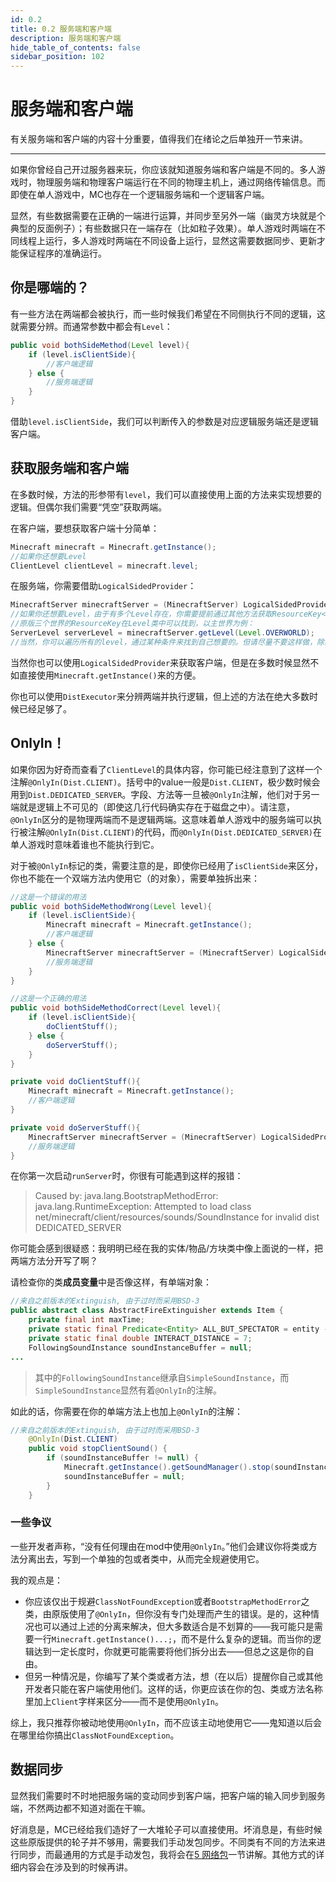 ```yaml
---
id: 0.2
title: 0.2 服务端和客户端
description: 服务端和客户端
hide_table_of_contents: false
sidebar_position: 102
---
```


# 服务端和客户端

有关服务端和客户端的内容十分重要，值得我们在绪论之后单独开一节来讲。

---

如果你曾经自己开过服务器来玩，你应该就知道服务端和客户端是不同的。多人游戏时，物理服务端和物理客户端运行在不同的物理主机上，通过网络传输信息。而即使在单人游戏中，MC也存在一个逻辑服务端和一个逻辑客户端。

显然，有些数据需要在正确的一端进行运算，并同步至另外一端（幽灵方块就是个典型的反面例子）；有些数据只在一端存在（比如粒子效果）。单人游戏时两端在不同线程上运行，多人游戏时两端在不同设备上运行，显然这需要数据同步、更新才能保证程序的准确运行。

## 你是哪端的？

有一些方法在两端都会被执行，而一些时候我们希望在不同侧执行不同的逻辑，这就需要分辨。而通常参数中都会有`Level`：

```java
public void bothSideMethod(Level level){
    if (level.isClientSide){
        //客户端逻辑
    } else {
        //服务端逻辑
    }
}
```

借助`level.isClientSide`，我们可以判断传入的参数是对应逻辑服务端还是逻辑客户端。

## 获取服务端和客户端

在多数时候，方法的形参带有`level`，我们可以直接使用上面的方法来实现想要的逻辑。但偶尔我们需要“凭空”获取两端。

在客户端，要想获取客户端十分简单：

```java
Minecraft minecraft = Minecraft.getInstance();
//如果你还想要Level
ClientLevel clientLevel = minecraft.level;
```

在服务端，你需要借助`LogicalSidedProvider`：

```java
MinecraftServer minecraftServer = (MinecraftServer) LogicalSidedProvider.WORKQUEUE.get(LogicalSide.SERVER);
//如果你还想要Level，由于有多个Level存在，你需要提前通过其他方法获取ResourceKey<Level>
//原版三个世界的ResourceKey在Level类中可以找到，以主世界为例：
ServerLevel serverLevel = minecraftServer.getLevel(Level.OVERWORLD);
//当然，你可以遍历所有的level，通过某种条件来找到自己想要的。但请尽量不要这样做，除非真的很有必要，没有其他方法，或者你已经尽了最大可能减少性能开销。
```

当然你也可以使用`LogicalSidedProvider`来获取客户端，但是在多数时候显然不如直接使用`Minecraft.getInstance()`来的方便。

你也可以使用`DistExecutor`来分辨两端并执行逻辑，但上述的方法在绝大多数时候已经足够了。



## OnlyIn！

如果你因为好奇而查看了`ClientLevel`的具体内容，你可能已经注意到了这样一个注解`@OnlyIn(Dist.CLIENT)`。括号中的value一般是`Dist.CLIENT`，极少数时候会用到`Dist.DEDICATED_SERVER`。字段、方法等一旦被`@OnlyIn`注解，他们对于另一端就是逻辑上不可见的（即使这几行代码确实存在于磁盘之中）。请注意，`@OnlyIn`区分的是物理两端而不是逻辑两端。这意味着单人游戏中的服务端可以执行被注解`@OnlyIn(Dist.CLIENT)`的代码，而`@OnlyIn(Dist.DEDICATED_SERVER)`在单人游戏时意味着谁也不能执行到它。

对于被`@OnlyIn`标记的类，需要注意的是，即使你已经用了`isClientSide`来区分，你也不能在一个双端方法内使用它（的对象），需要单独拆出来：

```java
//这是一个错误的用法
public void bothSideMethodWrong(Level level){
    if (level.isClientSide){
        Minecraft minecraft = Minecraft.getInstance();
        //客户端逻辑
    } else {
        MinecraftServer minecraftServer = (MinecraftServer) LogicalSidedProvider.WORKQUEUE.get(LogicalSide.SERVER);
        //服务端逻辑
    }
}

//这是一个正确的用法
public void bothSideMethodCorrect(Level level){
    if (level.isClientSide){
        doClientStuff();
    } else {
        doServerStuff();
    }
}

private void doClientStuff(){
    Minecraft minecraft = Minecraft.getInstance();
    //客户端逻辑
}

private void doServerStuff(){
    MinecraftServer minecraftServer = (MinecraftServer) LogicalSidedProvider.WORKQUEUE.get(LogicalSide.SERVER);
    //服务端逻辑
}
```
在你第一次启动`runServer`时，你很有可能遇到这样的报错：

> Caused by: java.lang.BootstrapMethodError: java.lang.RuntimeException: Attempted to load class net/minecraft/client/resources/sounds/SoundInstance for invalid dist DEDICATED_SERVER

你可能会感到很疑惑：我明明已经在我的实体/物品/方块类中像上面说的一样，把两端方法分开写了啊？

请检查你的类**成员变量**中是否像这样，有单端对象：

```java
//来自之前版本的Extinguish, 由于过时而采用BSD-3
public abstract class AbstractFireExtinguisher extends Item {
    private final int maxTime;
    private static final Predicate<Entity> ALL_BUT_SPECTATOR = entity -> !entity.isSpectator();
    private static final double INTERACT_DISTANCE = 7;
    FollowingSoundInstance soundInstanceBuffer = null;
...
```

> 其中的`FollowingSoundInstance`继承自`SimpleSoundInstance`，而`SimpleSoundInstance`显然有着`@OnlyIn`的注解。

如此的话，你需要在你的单端方法上也加上`@OnlyIn`的注解：

```java
//来自之前版本的Extinguish, 由于过时而采用BSD-3
    @OnlyIn(Dist.CLIENT)
    public void stopClientSound() {
        if (soundInstanceBuffer != null) {
            Minecraft.getInstance().getSoundManager().stop(soundInstanceBuffer);
            soundInstanceBuffer = null;
        }
    }
```

### 一些争议

一些开发者声称，“没有任何理由在mod中使用`@OnlyIn`。”他们会建议你将类或方法分离出去，写到一个单独的包或者类中，从而完全规避使用它。

我的观点是：

- 你应该仅出于规避`ClassNotFoundException`或者`BootstrapMethodError`之类，由原版使用了`@OnlyIn`，但你没有专门处理而产生的错误。是的，这种情况也可以通过上述的分离来解决，但大多数适合是不划算的——我可能只是需要一行`Minecraft.getInstance()...;`，而不是什么复杂的逻辑。而当你的逻辑达到一定长度时，你就更可能需要将他们拆分出去——但总之这是你的自由。
- 但另一种情况是，你编写了某个类或者方法，想（在以后）提醒你自己或其他开发者只能在客户端使用他们。这样的话，你更应该在你的包、类或方法名称里加上`Client`字样来区分——而不是使用`@OnlyIn`。

综上，我只推荐你被动地使用`@OnlyIn`，而不应该主动地使用它——鬼知道以后会在哪里给你搞出`ClassNotFoundException`。



## 数据同步

显然我们需要时不时地把服务端的变动同步到客户端，把客户端的输入同步到服务端，不然两边都不知道对面在干嘛。

好消息是，MC已经给我们造好了一大堆轮子可以直接使用。坏消息是，有些时候这些原版提供的轮子并不够用，需要我们手动发包同步。不同类有不同的方法来进行同步，而最通用的方式是手动发包，我将会在[5 网络包](/holojaneway/5)一节讲解。其他方式的详细内容会在涉及到的时候再讲。
